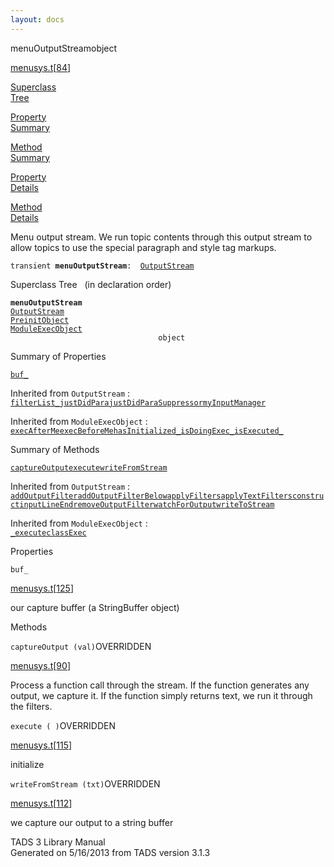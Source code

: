 ```yaml
---
layout: docs
---
```

<span class="title">menuOutputStream</span><span class="type">object</span>

[menusys.t](../file/menusys.t.html)\[[84](../source/menusys.t.html#84)\]

[Superclass  
Tree](#_SuperClassTree_)

[Property  
Summary](#_PropSummary_)

[Method  
Summary](#_MethodSummary_)

[Property  
Details](#_Properties_)

[Method  
Details](#_Methods_)

<div class="fdesc">

Menu output stream. We run topic contents through this output stream to
allow topics to use the special paragraph and style tag markups.

`transient `**`menuOutputStream`**` :   `[`OutputStream`](../object/OutputStream.html)

</div>

<span id="_SuperClassTree_"></span>

<div class="mjhd">

<span class="hdln">Superclass Tree</span>   (in declaration order)

</div>

**`menuOutputStream`**  
[`OutputStream`](../object/OutputStream.html)  
[`PreinitObject`](../object/PreinitObject.html)  
[`ModuleExecObject`](../object/ModuleExecObject.html)  
`                                 object`  
<span id="_PropSummary_"></span>

<div class="mjhd">

<span class="hdln">Summary of Properties</span>  

</div>

[`buf_`](#buf_)

Inherited from `OutputStream` :  
[`filterList_`](../object/OutputStream.html#filterList_)[`justDidPara`](../object/OutputStream.html#justDidPara)[`justDidParaSuppressor`](../object/OutputStream.html#justDidParaSuppressor)[`myInputManager`](../object/OutputStream.html#myInputManager)



Inherited from `ModuleExecObject` :  
[`execAfterMe`](../object/ModuleExecObject.html#execAfterMe)[`execBeforeMe`](../object/ModuleExecObject.html#execBeforeMe)[`hasInitialized_`](../object/ModuleExecObject.html#hasInitialized_)[`isDoingExec_`](../object/ModuleExecObject.html#isDoingExec_)[`isExecuted_`](../object/ModuleExecObject.html#isExecuted_)

<span id="_MethodSummary_"></span>

<div class="mjhd">

<span class="hdln">Summary of Methods</span>  

</div>

[`captureOutput`](#captureOutput)[`execute`](#execute)[`writeFromStream`](#writeFromStream)

Inherited from `OutputStream` :  
[`addOutputFilter`](../object/OutputStream.html#addOutputFilter)[`addOutputFilterBelow`](../object/OutputStream.html#addOutputFilterBelow)[`applyFilters`](../object/OutputStream.html#applyFilters)[`applyTextFilters`](../object/OutputStream.html#applyTextFilters)[`construct`](../object/OutputStream.html#construct)[`inputLineEnd`](../object/OutputStream.html#inputLineEnd)[`removeOutputFilter`](../object/OutputStream.html#removeOutputFilter)[`watchForOutput`](../object/OutputStream.html#watchForOutput)[`writeToStream`](../object/OutputStream.html#writeToStream)



Inherited from `ModuleExecObject` :  
[`_execute`](../object/ModuleExecObject.html#_execute)[`classExec`](../object/ModuleExecObject.html#classExec)

<span id="_Properties_"></span>

<div class="mjhd">

<span class="hdln">Properties</span>  

</div>

<span id="buf_"></span>

`buf_`

[menusys.t](../file/menusys.t.html)\[[125](../source/menusys.t.html#125)\]

<div class="desc">

our capture buffer (a StringBuffer object)

</div>

<span id="_Methods_"></span>

<div class="mjhd">

<span class="hdln">Methods</span>  

</div>

<span id="captureOutput"></span>

`captureOutput (val)`<span class="rem">OVERRIDDEN</span>

[menusys.t](../file/menusys.t.html)\[[90](../source/menusys.t.html#90)\]

<div class="desc">

Process a function call through the stream. If the function generates
any output, we capture it. If the function simply returns text, we run
it through the filters.

</div>

<span id="execute"></span>

`execute ( )`<span class="rem">OVERRIDDEN</span>

[menusys.t](../file/menusys.t.html)\[[115](../source/menusys.t.html#115)\]

<div class="desc">

initialize

</div>

<span id="writeFromStream"></span>

`writeFromStream (txt)`<span class="rem">OVERRIDDEN</span>

[menusys.t](../file/menusys.t.html)\[[112](../source/menusys.t.html#112)\]

<div class="desc">

we capture our output to a string buffer

</div>

<div class="ftr">

TADS 3 Library Manual  
Generated on 5/16/2013 from TADS version 3.1.3

</div>
